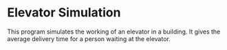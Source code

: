 
Elevator Simulation
====================
This program simulates the working of an elevator in a building. It gives the average delivery time for a person waiting at the elevator.
